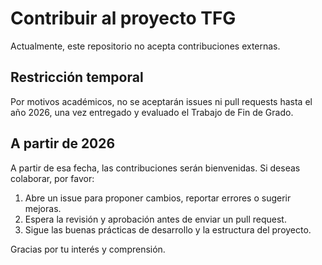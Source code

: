 # Contribuir al proyecto TFG

Actualmente, este repositorio no acepta contribuciones externas.

## Restricción temporal
Por motivos académicos, no se aceptarán issues ni pull requests hasta el año 2026, una vez entregado y evaluado el Trabajo de Fin de Grado.

## A partir de 2026
A partir de esa fecha, las contribuciones serán bienvenidas. Si deseas colaborar, por favor:

1. Abre un issue para proponer cambios, reportar errores o sugerir mejoras.
2. Espera la revisión y aprobación antes de enviar un pull request.
3. Sigue las buenas prácticas de desarrollo y la estructura del proyecto.

Gracias por tu interés y comprensión.
